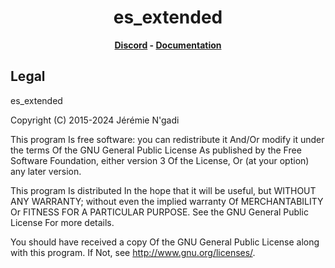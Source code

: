 <h1 align='center'>es_extended</a></h1><p align='center'><b><a href='https://discord.esx-framework.org/'>Discord</a> - <a href='https://docs.esx-legacy.com/legacy/installation'>Documentation</a></b></h5>

## Legal

es_extended

Copyright (C) 2015-2024 Jérémie N'gadi

This program Is free software: you can redistribute it And/Or modify it under the terms Of the GNU General Public License As published by the Free Software Foundation, either version 3 Of the License, Or (at your option) any later version.

This program Is distributed In the hope that it will be useful, but WITHOUT ANY WARRANTY; without even the implied warranty Of MERCHANTABILITY Or FITNESS FOR A PARTICULAR PURPOSE. See the GNU General Public License For more details.

You should have received a copy Of the GNU General Public License along with this program. If Not, see <http://www.gnu.org/licenses/>.
